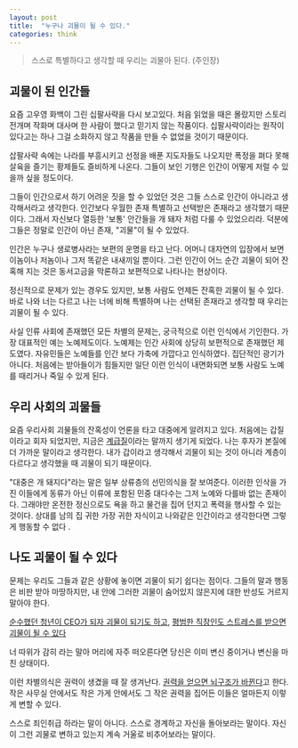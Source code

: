 ```yaml
---
layout: post
title:  "누구나 괴물이 될 수 있다."
categories: think
---
```


> 스스로 특별하다고 생각할 때 우리는 괴물아 된다. (주인장)

## 괴물이 된 인간들

요즘 고우영 화백이 그린 십팔사략을 다시 보고있다.  처음 읽었을 때은 몰랐지만 스토리 전개며 작화며 대사며 한 사람이 했다고 믿기지 않는 작품이다. 십팔사략이라는 원작이 있다고는 하나 그걸 소화하지 않고 작품을 만들 수 없었을 것이기 때문이다.

삽팔사략 속에는 나라를 부흥시키고 선정을 배푼 지도자들도 나오지만 폭정을 펴다 못해 살육을 즐기는 황제들도 즐비하게 나온다. 그들이 보인 기행은 인간이 어떻게 저럴 수 있을까 싶을 정도이다.

그들이 인간으로서 하기 어려운 짓을 할 수 있었던 것은 그들 스스로 인간이 아니라고 생각해서라고 생각한다. 인간보다 우월한 존재 특별하고 선택받은 존재라고 생각했기 때문이다. 그래서 자신보다 열등한 '보통' 안간들을 개 돼자 처럼 다룰 수 있었으리라. 덕분에 그들은 정말로 인간이 아닌 존재, "괴물"이 될 수 있었다.

인간은 누구나 생로병사라는 보편의 운명을 타고 난다. 어머니 대자연의 입장에서 보면 이놈이나 저놈이나 그저 똑같은 내새끼일 뿐이다. 그런 인간이 어느 순간 괴물이 되어 잔혹해 지는 것은 동서고금을 막론하고 보편적으로 나타나는 현상이다.

정신적으로 문제가 있는 경우도 있지만, 보통 사람도 언제든 잔혹한 괴물이 될 수 있다. 바로 나와 너는 다르고 나는 너에 비해 특별하며 나는 선택된 존재라고 생각할 때 우리는 괴물이 될 수 있다.

사실 인류 사회에 존재했던 모든 차별의 문제는, 궁극적으로 이런 인식에서 기인한다. 가장 대표적인 예는 노예제도이다. 노예제는 인간 사회에 상당히 보편적으로 존재했던 제도였다. 자유민들은 노예들를 인간 보다 가축에 가깝다고 인식하였다. 집단적인 광기가 아니다. 처음에는 받아들이가 힘들지만 일단 이런 인식이 내면화되면 보통 사람도 노예를 때리거나 죽일 수 있게 된다.

## 우리 사회의 괴물들

요즘 우리사회 괴물들의 잔혹성이 언론을 타고 대중에게 알려지고 있다. 처음에는 갑질이라고 회자 되었지만, 지금은 [계급질](http://news.hankyung.com/article/2018112619237)이라는 말까지 생기게 되었다. 나는 후자가 본질에 더 가까운 말이라고 생각한다. 내가 갑이라고 생각해서 괴물이 되는 것이 아니라 계층이 다르다고 생각했을 때 괴물이 되기 때문이다.

"대중은 개 돼지다"라는 말은 일부 상류층의 선민의식을 잘 보여준다. 이러한 인삭을 가진 이들에게 동류가 아닌 이류에 포함된 민중 대다수는 그저 노예와 다를바 없는 존재이다. 그래야만 온전한 정신으로도 욕을 하고 물건을 집어 던지고 폭력을 행사할 수 있는 것이다. 상대를 남의 집 귀한 가장 귀한 자식이고 나와같은 인간이라고 생각한다면 그렇게 행동할 수 없다
.
## 나도 괴물이 될 수 있다

문제는 우리도 그들과 같은 상황에 놓이면 괴물이 되기 쉽다는 점이다. 그들의 말과 행동은 비판 받아 마땅하지만, 내 안에 그러한 괴물이 숨어있지 않은지에 대한 반성도 거르지 말아야 한다.

[순수했던 청년이 CEO가 되자 괴물이 되기도 하고](https://news.v.daum.net/v/20181116110104089), [평범한 직장인도 스트레스를 받으면 괴물이 될 수 있다](https://news.v.daum.net/v/20181116082922227)

너 따위가 감히 라는 말아 머리에 자주 떠오른다면 당신은 이미 변신 중이거나 변신을 마친 상태이다.

이런 차별의식은 권력이 생겼을 때 잘 생겨난다.  [권력을 얻으면 뇌구조가 바뀐다](http://www.laborplus.co.kr/news/articleView.html?idxno=9973)고 한다. 작은 사무실 안에서도 작은 가게 안에서도 그 작은 권력을 집어든 이들은 얼마든지 이렇게 변할 수 있다.

스스로 죄인취급 하라는 말이 아니다. 스스로 경계하고 자신을 돌아보라는 말이다. 자신이 그런 괴물로 변하고 있는지 계속 거울로 비추어보라는 말이다.
